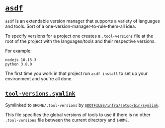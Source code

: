 # [`asdf`](https://github.com/asdf-vm/asdf)

`asdf` is an extendable version manager that supports a variety of languages and tools. Sort of a one-version-manager-to-rule-them-all idea.

To specify versions for a project one creates a `.tool-versions` file at the root of the project with the languages/tools and their respective versions.

For example:

```shell
nodejs 10.15.3
python 3.8.0
```

The first time you work in that project run `asdf install` to set up your environment and you're all done.

## [`tool-versions.symlink`](./tool-versions.symlink)

Symlinked to `$HOME/.tool-versions` by [`$DOTFILES/infra/setup/bin/symlink`](../../infra/setup/bin/symlink).

This file specifies the global versions of tools to use if there is no other `.tool-versions` file between the current directory and `$HOME`.
